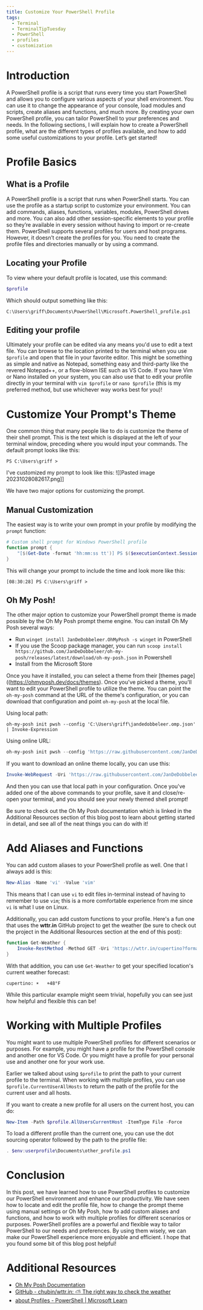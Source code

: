 ```yaml
---
title: Customize Your PowerShell Profile
tags:
  - Terminal
  - TerminalTipTuesday
  - PowerShell
  - profiles
  - customization
---
```

# Introduction
A PowerShell profile is a script that runs every time you start PowerShell and allows you to configure various aspects of your shell environment. You can use it to change the appearance of your console, load modules and scripts, create aliases and functions, and much more. By creating your own PowerShell profile, you can tailor PowerShell to your preferences and needs. In the following sections, I will explain how to create a PowerShell profile, what are the different types of profiles available, and how to add some useful customizations to your profile. Let’s get started!

# Profile Basics

## What is a Profile
A PowerShell profile is a script that runs when PowerShell starts. You can use the profile as a startup script to customize your environment. You can add commands, aliases, functions, variables, modules, PowerShell drives and more. You can also add other session-specific elements to your profile so they’re available in every session without having to import or re-create them. PowerShell supports several profiles for users and host programs. However, it doesn’t create the profiles for you. You need to create the profile files and directories manually or by using a command.

## Locating your Profile
To view where your default profile is located, use this command:

```PowerShell
$profile
```

Which should output something like this:

```output
C:\Users\griff\Documents\PowerShell\Microsoft.PowerShell_profile.ps1
```

## Editing your profile
Ultimately your profile can be edited via any means you'd use to edit a text file. You can browse to the location printed to the terminal when you use `$profile` and open that file in your favorite editor. This might be something as simple and native as Notepad, something easy and third-party like the revered Notepad++, or a flow-blown ISE such as VS Code. If you have Vim or Nano installed on your system, you can also use that to edit your profile directly in your terminal with `vim $profile` or `nano $profile` (this is my preferred method, but use whichever way works best for you)!

# Customize Your Prompt's Theme
One common thing that many people like to do is customize the theme of their shell prompt. This is the text which is displayed at the left of your terminal window, preceding where you would input your commands. The default prompt looks like this:

```example
PS C:\Users\griff > 
```

I've customized my prompt to look like this:
![[Pasted image 20231028082617.png]]

We have two major options for customizing the prompt. 

## Manual Customization
The easiest way is to write your own prompt in your profile by modifying the `prompt` function:

```PowerShell
# Custom shell prompt for Windows PowerShell profile
function prompt {
    "[$(Get-Date -format 'hh:mm:ss tt')] PS $($executionContext.SessionState.Path.CurrentLocation)$('>' * ($nestedPromptLevel + 1)) ";
}
```

This will change your prompt to include the time and look more like this:

```example
[08:30:28] PS C:\Users\griff >
```

## Oh My Posh!
The other major option to customize your PowerShell prompt theme is made possible by the Oh My Posh prompt theme engine. You can install Oh My Posh several ways:
- Run `winget install JanDeDobbeleer.OhMyPosh -s winget` in PowerShell
- If you use the Scoop package manager, you can run `scoop install https://github.com/JanDeDobbeleer/oh-my-posh/releases/latest/download/oh-my-posh.json` in Powershell
- Install from the Microsoft Store

Once you have it installed, you can select a theme from their [themes page]((https://ohmyposh.dev/docs/themes). Once you've picked a theme, you'll want to edit your PowerShell profile to utilize the theme. You can point the `oh-my-posh` command at the URL of the theme's configuration, or you can download that configuration and point `oh-my-posh` at the local file.

Using local path:
```
oh-my-posh init pwsh --config 'C:\Users\griff\jandedobbeleer.omp.json' | Invoke-Expression
```

Using online URL:
```PowerShell
oh-my-posh init pwsh --config 'https://raw.githubusercontent.com/JanDeDobbeleer/oh-my-posh/main/themes/jandedobbeleer.omp.json' | Invoke-Expression
```

If you want to download an online theme locally, you can use this:

```PowerShell
Invoke-WebRequest -Uri 'https://raw.githubusercontent.com/JanDeDobbeleer/oh-my-posh/main/themes/jandedobbeleer.omp.json' -OutFile 'C:\Users\griff\jandedobbeleer.omp.json'
```

And then you can use that local path in your configuration. Once you've added one of the above commands to your profile, save it and close/re-open your terminal, and you should see your newly themed shell prompt!

Be sure to check out the Oh My Posh documentation which is linked in the Additional Resources section of this blog post to learn about getting started in detail, and see all of the neat things you can do with it!

# Add Aliases and Functions
You can add custom aliases to your PowerShell profile as well. One that I always add is this:

```PowerShell
New-Alias -Name 'vi' -Value 'vim'
```

This means that I can use `vi` to edit files in-terminal instead of having to remember to use `vim`; this is a more comfortable experience from me since `vi` is what I use on Linux.

Additionally, you can add custom functions to your profile. Here's a fun one that uses the **wttr.in** GitHub project to get the weather (be sure to check out the project in the Additional Resources section at the end of this post):

```PowerShell
function Get-Weather {
	Invoke-RestMethod -Method GET -Uri 'https://wttr.in/cupertino?format=3'
}
```

With that addition, you can use `Get-Weather` to get your specified location's current weather forecast:

```output
cupertino: ☀️   +48°F
```

While this particular example might seem trivial, hopefully you can see just how helpful and flexible this can be!

# Working with Multiple Profiles
You might want to use multiple PowerShell profiles for different scenarios or purposes. For example, you might have a profile for the PowerShell console and another one for VS Code. Or you might have a profile for your personal use and another one for your work use.

Earlier we talked about using `$profile` to print the path to your current profile to the terminal. When working with multiple profiles, you can use `$profile.CurrentUserAllHosts` to return the path of the profile for the current user and all hosts.

If you want to create a new profile for all users on the current host, you can do:

```PowerShell
New-Item -Path $profile.AllUsersCurrentHost -ItemType File -Force
```

To load a different profile than the current one, you can use the dot sourcing operator followed by the path to the profile file:

```PowerShell
. $env:userprofile\Documents\other_profile.ps1
```

# Conclusion
In this post, we have learned how to use PowerShell profiles to customize our PowerShell environment and enhance our productivity. We have seen how to locate and edit the profile file, how to change the prompt theme using manual settings or Oh My Posh, how to add custom aliases and functions, and how to work with multiple profiles for different scenarios or purposes. PowerShell profiles are a powerful and flexible way to tailor PowerShell to our needs and preferences. By using them wisely, we can make our PowerShell experience more enjoyable and efficient. I hope that you found some bit of this blog post helpful!

# Additional Resources
- [Oh My Posh Documentation](https://ohmyposh.dev/docs/)
- [GitHub - chubin/wttr.in: :partly_sunny: The right way to check the weather](https://github.com/chubin/wttr.in)
- [about Profiles - PowerShell | Microsoft Learn](https://learn.microsoft.com/en-us/powershell/module/microsoft.powershell.core/about/about_profiles?view=powershell-7.3)